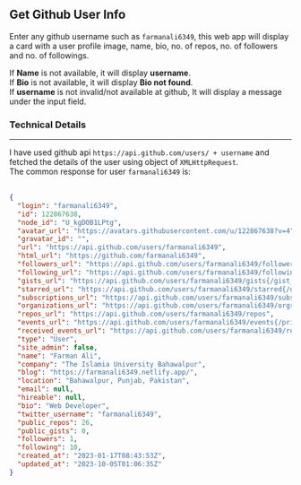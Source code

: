 ## Get Github User Info
Enter any github username such as <code>farmanali6349</code>, this web app will display a card with a user profile image, name, bio, no. of repos, no. of followers and no. of followings.<br>

If <b>Name</b> is not available, it will display <b>username</b>.<br>
If <b>Bio</b> is not available, it will display <b>Bio not found</b>.<br>
If <b>username</b> is not invalid/not available at github, It will display a message under the input field.<br>

### Technical Details
<hr>
I have used github api <code>https://api.github.com/users/ + username</code> and fetched the details of the user using object of <code>XMLHttpRequest</code>.<br>
The common response for user <code>farmanali6349</code> is:<br>
<br>

```json
{
  "login": "farmanali6349",
  "id": 122867638,
  "node_id": "U_kgDOB1LPtg",
  "avatar_url": "https://avatars.githubusercontent.com/u/122867638?v=4",
  "gravatar_id": "",
  "url": "https://api.github.com/users/farmanali6349",
  "html_url": "https://github.com/farmanali6349",
  "followers_url": "https://api.github.com/users/farmanali6349/followers",
  "following_url": "https://api.github.com/users/farmanali6349/following{/other_user}",
  "gists_url": "https://api.github.com/users/farmanali6349/gists{/gist_id}",
  "starred_url": "https://api.github.com/users/farmanali6349/starred{/owner}{/repo}",
  "subscriptions_url": "https://api.github.com/users/farmanali6349/subscriptions",
  "organizations_url": "https://api.github.com/users/farmanali6349/orgs",
  "repos_url": "https://api.github.com/users/farmanali6349/repos",
  "events_url": "https://api.github.com/users/farmanali6349/events{/privacy}",
  "received_events_url": "https://api.github.com/users/farmanali6349/received_events",
  "type": "User",
  "site_admin": false,
  "name": "Farman Ali",
  "company": "The Islamia University Bahawalpur",
  "blog": "https://farmanali6349.netlify.app/",
  "location": "Bahawalpur, Punjab, Pakistan",
  "email": null,
  "hireable": null,
  "bio": "Web Developer",
  "twitter_username": "farmanali6349",
  "public_repos": 26,
  "public_gists": 0,
  "followers": 1,
  "following": 10,
  "created_at": "2023-01-17T08:43:53Z",
  "updated_at": "2023-10-05T01:06:35Z"
}
```